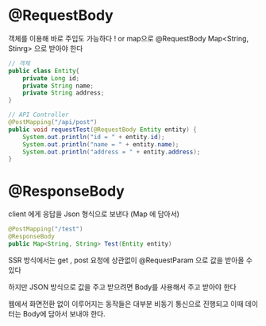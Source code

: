 # @RequestBody
객체를 이용해 바로 주입도 가능하다 ! or map으로 @RequestBody Map<String, Stinrg> 으로 받아야 한다
```java
// 객체
public class Entity{
	private Long id;
    private String name;
    private String address;
}

// API Controller
@PostMapping("/api/post")
public void requestTest(@RequestBody Entity entity) {
    System.out.println("id = " + entity.id);
    System.out.println("name = " + entity.name);
    System.out.println("address = " + entity.address);
}
```

# @ResponseBody
client 에게 응답을 Json 형식으로 보낸다 (Map 에 담아서) 
```java
@PostMapping("/test")
@ResponseBody
public Map<String, String> Test(Entity entity)
```


SSR 방식에서는 get , post 요청에 상관없이 @RequestParam 으로 값을 받아올 수 있다

하지만 JSON 방식으로 값을 주고 받으려면 Body를 사용해서 주고 받아야 한다 

웹에서 화면전환 없이 이루어지는 동작들은 대부분 비동기 통신으로 진행되고 이때 데이터는 Body에 담아서 보내야 한다.




